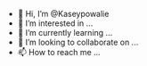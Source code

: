 - 👋 Hi, I’m @Kaseypowalie
- 👀 I’m interested in ...
- 🌱 I’m currently learning ...
- 💞️ I’m looking to collaborate on ...
- 📫 How to reach me ...

<!---
Kaseypowalie/Kaseypowalie is a ✨ special ✨ repository because its `README.md` (this file) appears on your GitHub profile.
You can click the Preview link to take a look at your changes.
--->
